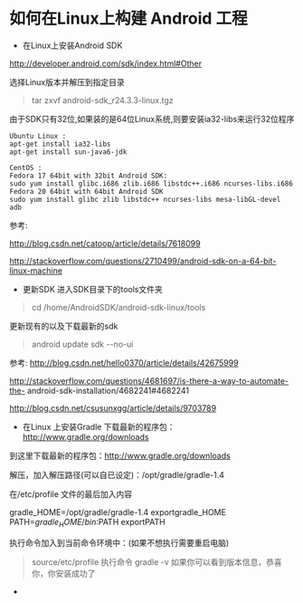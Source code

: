 # 如何在Linux上构建 Android 工程

- 在Linux上安装Android SDK

http://developer.android.com/sdk/index.html#Other

选择Linux版本并解压到指定目录
> tar zxvf android-sdk_r24.3.3-linux.tgz

由于SDK只有32位,如果装的是64位Linux系统,则要安装ia32-libs来运行32位程序
```
Ubuntu Linux :
apt-get install ia32-libs
apt-get install sun-java6-jdk

CentOS :
Fedora 17 64bit with 32bit Android SDK:
sudo yum install glibc.i686 zlib.i686 libstdc++.i686 ncurses-libs.i686
Fedora 20 64bit with 64bit Android SDK
sudo yum install glibc zlib libstdc++ ncurses-libs mesa-libGL-devel adb
```

参考:

http://blog.csdn.net/catoop/article/details/7618099

http://stackoverflow.com/questions/2710499/android-sdk-on-a-64-bit-linux-machine

- 更新SDK
进入SDK目录下的tools文件夹
>cd /home/AndroidSDK/android-sdk-linux/tools

更新现有的以及下载最新的sdk
>android update sdk --no-ui 

参考:
http://blog.csdn.net/hello0370/article/details/42675999

http://stackoverflow.com/questions/4681697/is-there-a-way-to-automate-the-
android-sdk-installation/4682241#4682241

http://blog.csdn.net/csusunxgg/article/details/9703789

- 在Linux 上安装Gradle
下载最新的程序包：http://www.gradle.org/downloads

到这里下载最新的程序包：http://www.gradle.org/downloads

解压，加入解压路径(可以自已设定)：/opt/gradle/gradle-1.4

在/etc/profile 文件的最后加入内容

gradle_HOME=/opt/gradle/gradle-1.4
exportgradle_HOME
PATH=$gradle_HOME/bin:$PATH
exportPATH

执行命令加入到当前命令环境中：(如果不想执行需要重启电脑)
>source/etc/profile
执行命令
>gradle -v
如果你可以看到版本信息，恭喜你，你安装成功了


- 






















